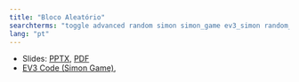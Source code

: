 ```yaml
---
title: "Bloco Aleatório"
searchterms: "toggle advanced random simon simon_game ev3_simon random_block"
lang: "pt"
---
```

 <ul>
 <li class="ng-binding">Slides:
 <a href="ProgrammingLessons/advanced/BlocoAleatório.pptx">PPTX</a>,
 <a href="ProgrammingLessons/advanced/BlocoAleatório.pdf">PDF</a>
 </li>
 <li>
 <a type="application/ev3" download="RandomBlock-Simon.ev3" href="translations/en-us/advanced/RandomBlock.ev3">EV3 Code (Simon Game)</a>,
 </li>
 </ul>
